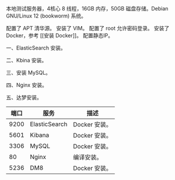本地测试服务器，4核心 8 线程，16GB 内存，50GB 磁盘存储。Debian GNU/Linux 12 (bookworm) 系统。

配置了 APT 清华源。
安装了 VIM。
配置了 root 允许密码登录。
安装了 Docker，参考 [[安装 Docker]]。
配置静态IP。

一、ElasticSearch 安装。

二、Kbina 安装。

三、安装 MySQL。

四、Nginx 安装。

五、达梦安装。

| 端口   | 服务            | 描述         |
| ---- | ------------- | ---------- |
| 9200 | ElasticSearch | Docker 安装。 |
| 5601 | Kibana        | Docker 安装。 |
| 3306 | MySQL         | Docker 安装。 |
| 80   | Nginx         | 编译安装。      |
| 5236 | DM8           | Docker 安装。 |
